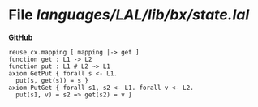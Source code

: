 # File _languages/LAL/lib/bx/state.lal_
**[GitHub](https://github.com/softlang/yas/blob/master/languages/LAL/lib/bx/state.lal)**
```
reuse cx.mapping [ mapping |-> get ]
function get : L1 -> L2
function put : L1 # L2 ~> L1
axiom GetPut { forall s <- L1.
  put(s, get(s)) = s }
axiom PutGet { forall s1, s2 <- L1. forall v <- L2.
  put(s1, v) = s2 => get(s2) = v }
```
